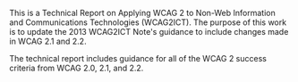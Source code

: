 This is a Technical Report on Applying WCAG 2 to Non-Web Information and Communications Technologies (WCAG2ICT). The purpose of this work is to update the 2013 WCAG2ICT Note's guidance to include changes made in WCAG 2.1 and 2.2.

<div class="ednote">
  
The technical report includes guidance for all of the WCAG 2 success criteria from WCAG 2.0, 2.1, and 2.2. 
</div>
